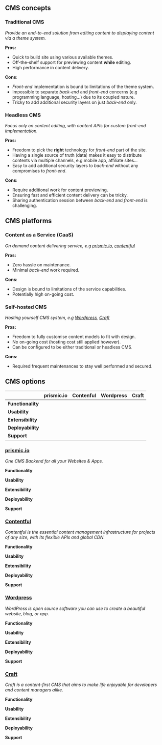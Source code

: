 ## CMS concepts

### Traditional CMS

*Provide an end-to-end solution from editing content to displaying content via a theme system.*

**Pros:**
- Quick to build site using various available themes.
- Off-the-shelf support for previewing content **while** editing.
- High performance in content delivery.

**Cons:**
- *Front-end* implementation is bound to limitations of the theme system.
- Impossible to separate *back-end* and *front-end* concerns (e.g programming language, hosting...) due to its coupled nature.
- Tricky to add additional security layers on just *back-end* only.


### Headless CMS

*Focus only on content editing, with content APIs for custom front-end implementation.*

**Pros:**
- Freedom to pick the **right** technology for *front-end* part of the site.
- Having a single source of truth (data) makes it easy to distribute contents via multiple channels, e.g mobile app, affiliate sites...
- Easy to add additional security layers to *back-end* without any compromises to *front-end*.

**Cons:**
- Require additional work for content previewing.
- Ensuring fast and efficient content delivery can be tricky.
- Sharing authentication session between *back-end* and *front-end* is challenging.


## CMS platforms

### Content as a Service (CaaS)

*On demand content delivering service, e.g [prismic.io](http://prismic.io),  [contentful](https://www.contentful.com/)*

**Pros:**
- Zero hassle on maintenance.
- Minimal *back-end* work required.

**Cons:**
- Design is bound to limitations of the service capabilities.
- Potentially high on-going cost.


### Self-hosted CMS

*Hosting yourself CMS system, e.g [Wordpress](https://wordpress.org/), [Craft](https://craftcms.com/)*

**Pros:**
- Freedom to fully customise content models to fit with design.
- No on-going cost (hosting cost still applied however).
- Can be configured to be either traditional or headless CMS.

**Cons:**
- Required frequent maintenances to stay well performed and secured.

## CMS options

|  | prismic.io | Contenful | Wordpress | Craft |
| --- | --- | --- | --- | --- |
| **Functionality** |  |  |  |  |
| **Usability** |  |  |  |  |
| **Extensibility** |  |  |  |  |
| **Deployability** |  |  |  |  |
| **Support** |  |  |  |  |

### [prismic.io](https://prismic.io/)

*One CMS Backend for all your Websites & Apps.*

**Functionality**

**Usability**

**Extensibility**

**Deployability**

**Support**

### [Contentful](https://www.contentful.com/)

*Contentful is the essential content management infrastructure for projects of any size, with its flexible APIs and global CDN.*

**Functionality**

**Usability**

**Extensibility**

**Deployability**

**Support**

### [Wordpress](https://wordpress.org/)

*WordPress is open source software you can use to create a beautiful website, blog, or app.*

**Functionality**

**Usability**

**Extensibility**

**Deployability**

**Support**

### [Craft](https://craftcms.com/)

*Craft is a content-first CMS that aims to make life enjoyable for developers and content managers alike.*

**Functionality**

**Usability**

**Extensibility**

**Deployability**

**Support**
